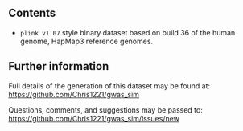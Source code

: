 Contents
--------

- `plink v1.07` style binary dataset based on build 36 of the human genome, HapMap3 reference genomes.

Further information
------------------

Full details of the generation of this dataset may be found at:
	https://github.com/Chris1221/gwas_sim

Questions, comments, and suggestions may be passed to:
	https://github.com/Chris1221/gwas_sim/issues/new

